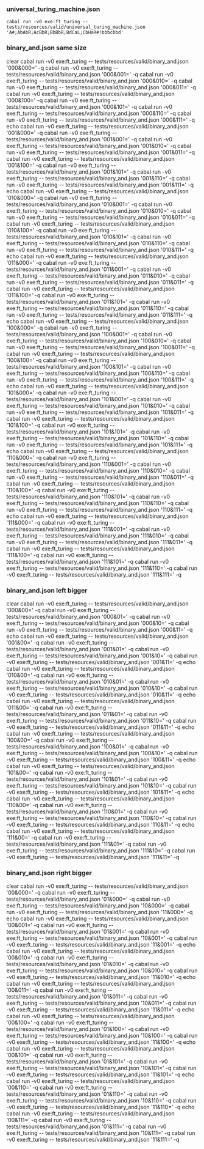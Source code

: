### universal_turing_machine.json

`cabal run -v0 exe:ft_turing -- tests/resources/valid/universal_turing_machine.json 'A#;AbAbR;AcBbR;BbBbR;BdCaL;CbHaR#!bbbcbbd'`

### binary_and.json same size

clear
cabal run -v0 exe:ft_turing -- tests/resources/valid/binary_and.json '000&000=' -q
cabal run -v0 exe:ft_turing -- tests/resources/valid/binary_and.json '000&001=' -q
cabal run -v0 exe:ft_turing -- tests/resources/valid/binary_and.json '000&010=' -q
cabal run -v0 exe:ft_turing -- tests/resources/valid/binary_and.json '000&011=' -q
cabal run -v0 exe:ft_turing -- tests/resources/valid/binary_and.json '000&100=' -q
cabal run -v0 exe:ft_turing -- tests/resources/valid/binary_and.json '000&101=' -q
cabal run -v0 exe:ft_turing -- tests/resources/valid/binary_and.json '000&110=' -q
cabal run -v0 exe:ft_turing -- tests/resources/valid/binary_and.json '000&111=' -q
echo
cabal run -v0 exe:ft_turing -- tests/resources/valid/binary_and.json '001&000=' -q
cabal run -v0 exe:ft_turing -- tests/resources/valid/binary_and.json '001&001=' -q
cabal run -v0 exe:ft_turing -- tests/resources/valid/binary_and.json '001&010=' -q
cabal run -v0 exe:ft_turing -- tests/resources/valid/binary_and.json '001&011=' -q
cabal run -v0 exe:ft_turing -- tests/resources/valid/binary_and.json '001&100=' -q
cabal run -v0 exe:ft_turing -- tests/resources/valid/binary_and.json '001&101=' -q
cabal run -v0 exe:ft_turing -- tests/resources/valid/binary_and.json '001&110=' -q
cabal run -v0 exe:ft_turing -- tests/resources/valid/binary_and.json '001&111=' -q
echo
cabal run -v0 exe:ft_turing -- tests/resources/valid/binary_and.json '010&000=' -q
cabal run -v0 exe:ft_turing -- tests/resources/valid/binary_and.json '010&001=' -q
cabal run -v0 exe:ft_turing -- tests/resources/valid/binary_and.json '010&010=' -q
cabal run -v0 exe:ft_turing -- tests/resources/valid/binary_and.json '010&011=' -q
cabal run -v0 exe:ft_turing -- tests/resources/valid/binary_and.json '010&100=' -q
cabal run -v0 exe:ft_turing -- tests/resources/valid/binary_and.json '010&101=' -q
cabal run -v0 exe:ft_turing -- tests/resources/valid/binary_and.json '010&110=' -q
cabal run -v0 exe:ft_turing -- tests/resources/valid/binary_and.json '010&111=' -q
echo
cabal run -v0 exe:ft_turing -- tests/resources/valid/binary_and.json '011&000=' -q
cabal run -v0 exe:ft_turing -- tests/resources/valid/binary_and.json '011&001=' -q
cabal run -v0 exe:ft_turing -- tests/resources/valid/binary_and.json '011&010=' -q
cabal run -v0 exe:ft_turing -- tests/resources/valid/binary_and.json '011&011=' -q
cabal run -v0 exe:ft_turing -- tests/resources/valid/binary_and.json '011&100=' -q
cabal run -v0 exe:ft_turing -- tests/resources/valid/binary_and.json '011&101=' -q
cabal run -v0 exe:ft_turing -- tests/resources/valid/binary_and.json '011&110=' -q
cabal run -v0 exe:ft_turing -- tests/resources/valid/binary_and.json '011&111=' -q
echo
cabal run -v0 exe:ft_turing -- tests/resources/valid/binary_and.json '100&000=' -q
cabal run -v0 exe:ft_turing -- tests/resources/valid/binary_and.json '100&001=' -q
cabal run -v0 exe:ft_turing -- tests/resources/valid/binary_and.json '100&010=' -q
cabal run -v0 exe:ft_turing -- tests/resources/valid/binary_and.json '100&011=' -q
cabal run -v0 exe:ft_turing -- tests/resources/valid/binary_and.json '100&100=' -q
cabal run -v0 exe:ft_turing -- tests/resources/valid/binary_and.json '100&101=' -q
cabal run -v0 exe:ft_turing -- tests/resources/valid/binary_and.json '100&110=' -q
cabal run -v0 exe:ft_turing -- tests/resources/valid/binary_and.json '100&111=' -q
echo
cabal run -v0 exe:ft_turing -- tests/resources/valid/binary_and.json '101&000=' -q
cabal run -v0 exe:ft_turing -- tests/resources/valid/binary_and.json '101&001=' -q
cabal run -v0 exe:ft_turing -- tests/resources/valid/binary_and.json '101&010=' -q
cabal run -v0 exe:ft_turing -- tests/resources/valid/binary_and.json '101&011=' -q
cabal run -v0 exe:ft_turing -- tests/resources/valid/binary_and.json '101&100=' -q
cabal run -v0 exe:ft_turing -- tests/resources/valid/binary_and.json '101&101=' -q
cabal run -v0 exe:ft_turing -- tests/resources/valid/binary_and.json '101&110=' -q
cabal run -v0 exe:ft_turing -- tests/resources/valid/binary_and.json '101&111=' -q
echo
cabal run -v0 exe:ft_turing -- tests/resources/valid/binary_and.json '110&000=' -q
cabal run -v0 exe:ft_turing -- tests/resources/valid/binary_and.json '110&001=' -q
cabal run -v0 exe:ft_turing -- tests/resources/valid/binary_and.json '110&010=' -q
cabal run -v0 exe:ft_turing -- tests/resources/valid/binary_and.json '110&011=' -q
cabal run -v0 exe:ft_turing -- tests/resources/valid/binary_and.json '110&100=' -q
cabal run -v0 exe:ft_turing -- tests/resources/valid/binary_and.json '110&101=' -q
cabal run -v0 exe:ft_turing -- tests/resources/valid/binary_and.json '110&110=' -q
cabal run -v0 exe:ft_turing -- tests/resources/valid/binary_and.json '110&111=' -q
echo
cabal run -v0 exe:ft_turing -- tests/resources/valid/binary_and.json '111&000=' -q
cabal run -v0 exe:ft_turing -- tests/resources/valid/binary_and.json '111&001=' -q
cabal run -v0 exe:ft_turing -- tests/resources/valid/binary_and.json '111&010=' -q
cabal run -v0 exe:ft_turing -- tests/resources/valid/binary_and.json '111&011=' -q
cabal run -v0 exe:ft_turing -- tests/resources/valid/binary_and.json '111&100=' -q
cabal run -v0 exe:ft_turing -- tests/resources/valid/binary_and.json '111&101=' -q
cabal run -v0 exe:ft_turing -- tests/resources/valid/binary_and.json '111&110=' -q
cabal run -v0 exe:ft_turing -- tests/resources/valid/binary_and.json '111&111=' -q

### binary_and.json left bigger

clear
cabal run -v0 exe:ft_turing -- tests/resources/valid/binary_and.json '000&00=' -q
cabal run -v0 exe:ft_turing -- tests/resources/valid/binary_and.json '000&01=' -q
cabal run -v0 exe:ft_turing -- tests/resources/valid/binary_and.json '000&10=' -q
cabal run -v0 exe:ft_turing -- tests/resources/valid/binary_and.json '000&11=' -q
echo
cabal run -v0 exe:ft_turing -- tests/resources/valid/binary_and.json '001&00=' -q
cabal run -v0 exe:ft_turing -- tests/resources/valid/binary_and.json '001&01=' -q
cabal run -v0 exe:ft_turing -- tests/resources/valid/binary_and.json '001&10=' -q
cabal run -v0 exe:ft_turing -- tests/resources/valid/binary_and.json '001&11=' -q
echo
cabal run -v0 exe:ft_turing -- tests/resources/valid/binary_and.json '010&00=' -q
cabal run -v0 exe:ft_turing -- tests/resources/valid/binary_and.json '010&01=' -q
cabal run -v0 exe:ft_turing -- tests/resources/valid/binary_and.json '010&10=' -q
cabal run -v0 exe:ft_turing -- tests/resources/valid/binary_and.json '010&11=' -q
echo
cabal run -v0 exe:ft_turing -- tests/resources/valid/binary_and.json '011&00=' -q
cabal run -v0 exe:ft_turing -- tests/resources/valid/binary_and.json '011&01=' -q
cabal run -v0 exe:ft_turing -- tests/resources/valid/binary_and.json '011&10=' -q
cabal run -v0 exe:ft_turing -- tests/resources/valid/binary_and.json '011&11=' -q
echo
cabal run -v0 exe:ft_turing -- tests/resources/valid/binary_and.json '100&00=' -q
cabal run -v0 exe:ft_turing -- tests/resources/valid/binary_and.json '100&01=' -q
cabal run -v0 exe:ft_turing -- tests/resources/valid/binary_and.json '100&10=' -q
cabal run -v0 exe:ft_turing -- tests/resources/valid/binary_and.json '100&11=' -q
echo
cabal run -v0 exe:ft_turing -- tests/resources/valid/binary_and.json '101&00=' -q
cabal run -v0 exe:ft_turing -- tests/resources/valid/binary_and.json '101&01=' -q
cabal run -v0 exe:ft_turing -- tests/resources/valid/binary_and.json '101&10=' -q
cabal run -v0 exe:ft_turing -- tests/resources/valid/binary_and.json '101&11=' -q
echo
cabal run -v0 exe:ft_turing -- tests/resources/valid/binary_and.json '110&00=' -q
cabal run -v0 exe:ft_turing -- tests/resources/valid/binary_and.json '110&01=' -q
cabal run -v0 exe:ft_turing -- tests/resources/valid/binary_and.json '110&10=' -q
cabal run -v0 exe:ft_turing -- tests/resources/valid/binary_and.json '110&11=' -q
echo
cabal run -v0 exe:ft_turing -- tests/resources/valid/binary_and.json '111&00=' -q
cabal run -v0 exe:ft_turing -- tests/resources/valid/binary_and.json '111&01=' -q
cabal run -v0 exe:ft_turing -- tests/resources/valid/binary_and.json '111&10=' -q
cabal run -v0 exe:ft_turing -- tests/resources/valid/binary_and.json '111&11=' -q

### binary_and.json right bigger

clear
cabal run -v0 exe:ft_turing -- tests/resources/valid/binary_and.json '00&000=' -q
cabal run -v0 exe:ft_turing -- tests/resources/valid/binary_and.json '01&000=' -q
cabal run -v0 exe:ft_turing -- tests/resources/valid/binary_and.json '10&000=' -q
cabal run -v0 exe:ft_turing -- tests/resources/valid/binary_and.json '11&000=' -q
echo
cabal run -v0 exe:ft_turing -- tests/resources/valid/binary_and.json '00&001=' -q
cabal run -v0 exe:ft_turing -- tests/resources/valid/binary_and.json '01&001=' -q
cabal run -v0 exe:ft_turing -- tests/resources/valid/binary_and.json '10&001=' -q
cabal run -v0 exe:ft_turing -- tests/resources/valid/binary_and.json '11&001=' -q
echo
cabal run -v0 exe:ft_turing -- tests/resources/valid/binary_and.json '00&010=' -q
cabal run -v0 exe:ft_turing -- tests/resources/valid/binary_and.json '01&010=' -q
cabal run -v0 exe:ft_turing -- tests/resources/valid/binary_and.json '10&010=' -q
cabal run -v0 exe:ft_turing -- tests/resources/valid/binary_and.json '11&010=' -q
echo
cabal run -v0 exe:ft_turing -- tests/resources/valid/binary_and.json '00&011=' -q
cabal run -v0 exe:ft_turing -- tests/resources/valid/binary_and.json '01&011=' -q
cabal run -v0 exe:ft_turing -- tests/resources/valid/binary_and.json '10&011=' -q
cabal run -v0 exe:ft_turing -- tests/resources/valid/binary_and.json '11&011=' -q
echo
cabal run -v0 exe:ft_turing -- tests/resources/valid/binary_and.json '00&100=' -q
cabal run -v0 exe:ft_turing -- tests/resources/valid/binary_and.json '01&100=' -q
cabal run -v0 exe:ft_turing -- tests/resources/valid/binary_and.json '10&100=' -q
cabal run -v0 exe:ft_turing -- tests/resources/valid/binary_and.json '11&100=' -q
echo
cabal run -v0 exe:ft_turing -- tests/resources/valid/binary_and.json '00&101=' -q
cabal run -v0 exe:ft_turing -- tests/resources/valid/binary_and.json '01&101=' -q
cabal run -v0 exe:ft_turing -- tests/resources/valid/binary_and.json '10&101=' -q
cabal run -v0 exe:ft_turing -- tests/resources/valid/binary_and.json '11&101=' -q
echo
cabal run -v0 exe:ft_turing -- tests/resources/valid/binary_and.json '00&110=' -q
cabal run -v0 exe:ft_turing -- tests/resources/valid/binary_and.json '01&110=' -q
cabal run -v0 exe:ft_turing -- tests/resources/valid/binary_and.json '10&110=' -q
cabal run -v0 exe:ft_turing -- tests/resources/valid/binary_and.json '11&110=' -q
echo
cabal run -v0 exe:ft_turing -- tests/resources/valid/binary_and.json '00&111=' -q
cabal run -v0 exe:ft_turing -- tests/resources/valid/binary_and.json '01&111=' -q
cabal run -v0 exe:ft_turing -- tests/resources/valid/binary_and.json '10&111=' -q
cabal run -v0 exe:ft_turing -- tests/resources/valid/binary_and.json '11&111=' -q
